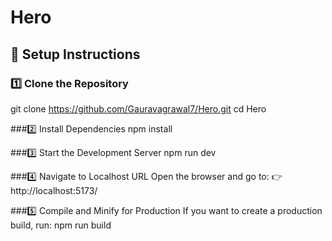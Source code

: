 # Hero

## 🚀 Setup Instructions

### 1️⃣ Clone the Repository

git clone https://github.com/Gauravagrawal7/Hero.git
cd Hero

###2️⃣ Install Dependencies
npm install

###3️⃣ Start the Development Server
npm run dev

###4️⃣ Navigate to Localhost URL
Open the browser and go to:
👉 http://localhost:5173/

###5️⃣ Compile and Minify for Production
If you want to create a production build, run:
npm run build

